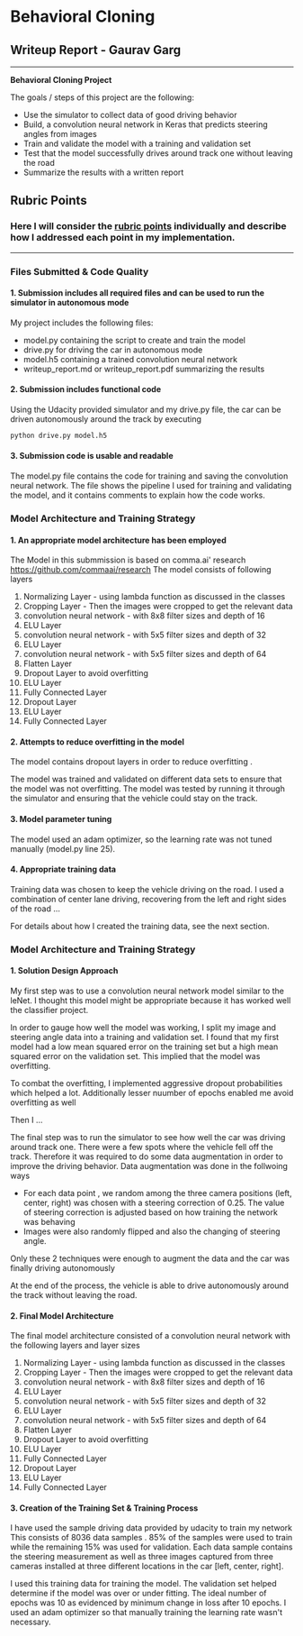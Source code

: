 # **Behavioral Cloning** 

## Writeup Report - Gaurav Garg

---

**Behavioral Cloning Project**

The goals / steps of this project are the following:
* Use the simulator to collect data of good driving behavior
* Build, a convolution neural network in Keras that predicts steering angles from images
* Train and validate the model with a training and validation set
* Test that the model successfully drives around track one without leaving the road
* Summarize the results with a written report


[//]: # (Image References)

[image1]: ./examples/placeholder.png "Model Visualization"
[image2]: ./examples/placeholder.png "Grayscaling"
[image3]: ./examples/placeholder_small.png "Recovery Image"
[image4]: ./examples/placeholder_small.png "Recovery Image"
[image5]: ./examples/placeholder_small.png "Recovery Image"
[image6]: ./examples/placeholder_small.png "Normal Image"
[image7]: ./examples/placeholder_small.png "Flipped Image"

## Rubric Points
### Here I will consider the [rubric points](https://review.udacity.com/#!/rubrics/432/view) individually and describe how I addressed each point in my implementation.  

---
### Files Submitted & Code Quality

#### 1. Submission includes all required files and can be used to run the simulator in autonomous mode

My project includes the following files:
* model.py containing the script to create and train the model
* drive.py for driving the car in autonomous mode
* model.h5 containing a trained convolution neural network 
* writeup_report.md or writeup_report.pdf summarizing the results

#### 2. Submission includes functional code
Using the Udacity provided simulator and my drive.py file, the car can be driven autonomously around the track by executing 
```sh
python drive.py model.h5
```

#### 3. Submission code is usable and readable

The model.py file contains the code for training and saving the convolution neural network. The file shows the pipeline I used for training and validating the model, and it contains comments to explain how the code works.

### Model Architecture and Training Strategy

#### 1. An appropriate model architecture has been employed
The Model in this submmission is based on comma.ai' research https://github.com/commaai/research
The model consists of following layers
1. Normalizing Layer  - using lambda function as discussed in the classes 
2. Cropping Layer - Then the images were cropped to get the relevant data 
3. convolution neural network - with 8x8 filter sizes and depth of 16
4. ELU Layer
5. convolution neural network - with 5x5 filter sizes and depth of 32
6. ELU Layer
7. convolution neural network - with 5x5 filter sizes and depth of 64
8. Flatten Layer
9. Dropout Layer to avoid overfitting
10. ELU Layer
11. Fully Connected Layer
12. Dropout Layer
13. ELU Layer
14. Fully Connected Layer

#### 2. Attempts to reduce overfitting in the model

The model contains dropout layers in order to reduce overfitting . 

The model was trained and validated on different data sets to ensure that the model was not overfitting. The model was tested by running it through the simulator and ensuring that the vehicle could stay on the track.

#### 3. Model parameter tuning

The model used an adam optimizer, so the learning rate was not tuned manually (model.py line 25).

#### 4. Appropriate training data

Training data was chosen to keep the vehicle driving on the road. I used a combination of center lane driving, recovering from the left and right sides of the road ... 

For details about how I created the training data, see the next section. 

### Model Architecture and Training Strategy

#### 1. Solution Design Approach


My first step was to use a convolution neural network model similar to the leNet. I thought this model might be appropriate because it has worked well the classifier project. 

In order to gauge how well the model was working, I split my image and steering angle data into a training and validation set. I found that my first model had a low mean squared error on the training set but a high mean squared error on the validation set. This implied that the model was overfitting. 

To combat the overfitting, I implemented aggressive dropout probabilities which helped a lot. Additionally lesser nuumber of epochs enabled me avoid overfitting as well

Then I ... 

The final step was to run the simulator to see how well the car was driving around track one. There were a few spots where the vehicle fell off the track. Therefore it was required to do some data augmentation in order to improve the driving behavior. Data augmentation was done in the follwoing ways 
* For each data point , we random among the three camera positions (left, center, right) was chosen with a steering correction of 0.25. The value of steering correction is adjusted based on how training the network was behaving
* Images were also randomly flipped and also the changing of steering angle.

Only these 2 techniques were enough to augment the data and the car was finally driving autonomously


At the end of the process, the vehicle is able to drive autonomously around the track without leaving the road.

#### 2. Final Model Architecture

The final model architecture consisted of a convolution neural network with the following layers and layer sizes 

1. Normalizing Layer  - using lambda function as discussed in the classes 
2. Cropping Layer - Then the images were cropped to get the relevant data 
3. convolution neural network - with 8x8 filter sizes and depth of 16
4. ELU Layer
5. convolution neural network - with 5x5 filter sizes and depth of 32
6. ELU Layer
7. convolution neural network - with 5x5 filter sizes and depth of 64
8. Flatten Layer
9. Dropout Layer to avoid overfitting
10. ELU Layer
11. Fully Connected Layer
12. Dropout Layer
13. ELU Layer
14. Fully Connected Layer

#### 3. Creation of the Training Set & Training Process

I have used the sample driving data provided by udacity to train my network This consists of 8036 data samples . 85% of the samples were used to train while the remaining 15% was used for validation. Each data sample contains the steering measurement as well as three images captured from three cameras installed at three different locations in the car [left, center, right].

I used this training data for training the model. The validation set helped determine if the model was over or under fitting. The ideal number of epochs was 10 as evidenced by minimum change in loss after 10 epochs. I used an adam optimizer so that manually training the learning rate wasn't necessary.
